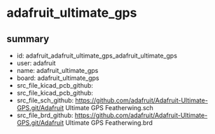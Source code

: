 # adafruit_ultimate_gps
 
## summary 
* id: adafruit_adafruit_ultimate_gps_adafruit_ultimate_gps
* user: adafruit
* name: adafruit_ultimate_gps
* board: adafruit_ultimate_gps
* src_file_kicad_pcb_github: 
* src_file_kicad_pcb_github: 
* src_file_sch_github: https://github.com/adafruit/Adafruit-Ultimate-GPS.git/Adafruit Ultimate GPS Featherwing.sch
* src_file_brd_github: https://github.com/adafruit/Adafruit-Ultimate-GPS.git/Adafruit Ultimate GPS Featherwing.brd



